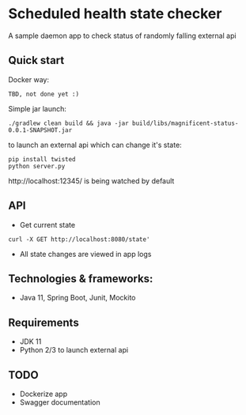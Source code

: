 # Scheduled health state checker
A sample daemon app to check status of randomly falling external api

## Quick start
Docker way:
```
TBD, not done yet :)
```
Simple jar launch:
```
./gradlew clean build && java -jar build/libs/magnificent-status-0.0.1-SNAPSHOT.jar
```
to launch an external api which can change it's state:
```
pip install twisted
python server.py
```
http://localhost:12345/ is being watched by default

## API
* Get current state
```
curl -X GET http://localhost:8080/state'
```
* All state changes are viewed in app logs

## Technologies & frameworks: 
* Java 11, Spring Boot, Junit, Mockito

## Requirements
* JDK 11
* Python 2/3 to launch external api

## TODO
* Dockerize app
* Swagger documentation